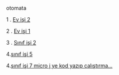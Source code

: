 otomata

1 . [Ev işi 2](https://eemmresen.github.io/otomata/Expression.html)


2 . [Ev işi 1](https://eemmresen.github.io/otomata/HW1.html)



3 . [Sınıf işi 2](https://eemmresen.github.io/otomata/cw2.html)


4.[sınıf işi 5](https://eemmresen.github.io/otomata/CW5/cw5.html)


4.[sınıf işi 7 micro j ye kod yazıp calıştırma...](https://eemmresen.github.io/otomata/CW7/microJ3.html)

